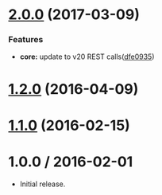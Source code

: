 <a name="2.0.0"></a>
# [2.0.0](https://github.com/albertosantini/argo-trading-plugin-dualstoch/compare/v1.2.0...v2.0.0) (2017-03-09)


### Features

* **core:** update to v20 REST calls([dfe0935](https://github.com/albertosantini/argo-trading-plugin-dualstoch/commit/dfe0935))



<a name="1.2.0"></a>
# [1.2.0](https://github.com/albertosantini/argo-trading-plugin-dualstoch/compare/v1.1.0...v1.2.0) (2016-04-09)




<a name="1.1.0"></a>
# [1.1.0](https://github.com/albertosantini/argo-trading-plugin-dualstoch/compare/v1.0.0...v1.1.0) (2016-02-15)




1.0.0 / 2016-02-01
==================

* Initial release.
